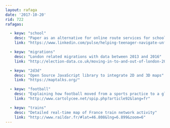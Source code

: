```yaml
---
layout: rafaga
date: '2017-10-20'
rid: 722
rafagas:

  - keyw: "school"
    desc: "Paper as an alternative for online route services for school trips"
    link: "https://www.linkedin.com/pulse/helping-teenager-navigate-unfamiliar-bus-network-hugo-l--1/"

  - keyw: "migrations"
    desc: "London related migrations with data between 2013 and 2016"
    link: "http://election-data.co.uk/moving-in-to-and-out-of-london-2013-2016"

  - keyw: "2d3d"
    desc: "Open Source JavaScript library to integrate 2D and 3D maps"
    link: "https://maptalks.org/"

  - keyw: "football"
    desc: "Explaining how football moved from a sports practice to a global movement"
    link: "http://www.cartolycee.net/spip.php?article92&lang=fr"

  - keyw: "trains"
    desc: "Detailed real-time map of France train network activity"
    link: "http://www.raildar.fr/#lat=46.808&lng=6.899&zoom=6"
---
```

